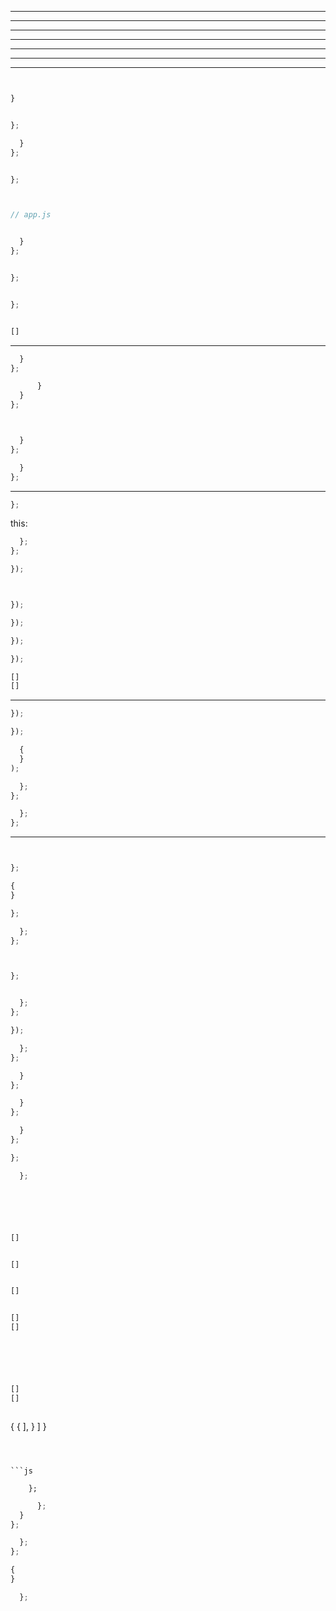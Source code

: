 ________________________________________________________________________________
________________________________________________________________________________
________________________________________________________________________________





________________________________________________________________________________



















































________________________________________________________________________________




























________________________________________________________________________________




























________________________________________________________________________________







```js
```




```js

}

```








```js
```




```js
};
```



```js
  }
};
```



```js
```




```js
};




```






```js
// app.js


  }
};


};


};



```


```sh
[]
```






________________________________________________________________________________







```js
  }
};
```






```js
      }
  }
};
```



```js
```






```js


```





```js
  }
};
```


```js
  }
};
```






________________________________________________________________________________







```js
};

```


this:

```js
  };
};
```


```js
});
```



```js
```



```js

});

});

});

});
```





```sh
[]
[]
```







________________________________________________________________________________







```js
});
```


```js
});
```


```js
  {
  }
);
```




```js
  };
};
```


```js
  };
};
```




________________________________________________________________________________







```sh
```


```js
```







```js
};

```





```js
{
}
```


```js
};
```



```js
  };
};
```



```js


};


  };
};
```


```js
});
```




```js
  };
};
```



```js
  }
};
```


```js
  }
};
```


```js
  }
};
```





```js
};
```


```js
  };
```



```js
```




```js
```



```js
```


```js
```


```sh
```


```sh
[]
```




```js

```


```sh
[]
```




```js

```


```sh
[]
```



```js
```


```sh
[]
[]
```



```js






```


```sh
[]
[]
```



```sh
```


{
    {
      ],
    }
  ]
}
```



```js

    };
```


```js
      };
  }
};
```

```js
  };
};
```





  ```js
  {
  }
  ```
  ```js
    };
  ```


